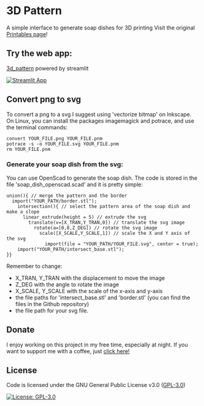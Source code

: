 # 3D Pattern
A simple interface to generate soap dishes for 3D printing
Visit the original [Printables page](https://www.printables.com/it/model/489136-geometric-soap-dish-holder-normal-with-plate-or-or)!

## Try the web app:

[3d_pattern](https://lmonari5-3d-pattern.streamlit.app/) powered by streamlit

[![Streamlit App](https://static.streamlit.io/badges/streamlit_badge_black_white.svg)](https://lmonari5-3d-pattern.streamlit.app/)

## Convert png to svg

To convert a png to a svg I suggest using 'vectorize bitmap' on Inkscape. On Linux, you can install the packages imagemagick and potrace, and use the terminal commands:
```
convert YOUR_FILE.png YOUR_FILE.pnm
potrace -s -o YOUR_FILE.svg YOUR_FILE.pnm
rm YOUR_FILE.pnm
```
### Generate your soap dish from the svg:
You can use OpenScad to generate the soap dish. The code is stored in the file 'soap_dish_openscad.scad' and it is pretty simple:
```
union(){ // merge the pattern and the border
  import("YOUR_PATH/border.stl");
    intersection(){ // select the pattern area of the soap dish and make a slope
      linear_extrude(height = 5) // extrude the svg
        translate(v=[X_TRAN,Y_TRAN,0]) // translate the svg image
          rotate(a=[0,0,Z_DEG]) // rotate the svg image
            scale([X_SCALE,Y_SCALE,1]) // scale the X and Y axis of the svg
              import(file = "YOUR_PATH/YOUR_FILE.svg", center = true);
    import("YOUR_PATH/intersect_base.stl");
}}
```
Remember to change:
- X_TRAN, Y_TRAN with the displacement to move the image
- Z_DEG with the angle to rotate the image
- X_SCALE, Y_SCALE with the scale of the x-axis and y-axis 
- the file paths for 'intersect_base.stl' and 'border.stl' (you can find the files in the Github repository)
- the file path for your svg file.

 
## Donate

I enjoy working on this project in my free time, especially at night. If you want to support me with a coffee, just [click here!](https://www.paypal.com/donate/?hosted_button_id=V4LJ3Z3B3KXRY)

## License

Code is licensed under the GNU General Public License v3.0 ([GPL-3.0](https://www.gnu.org/licenses/gpl-3.0.en.html))

[![License: GPL-3.0](https://img.shields.io/badge/License-GPL%20v3-lightgrey.svg)](https://www.gnu.org/licenses/gpl-3.0.en.html)
